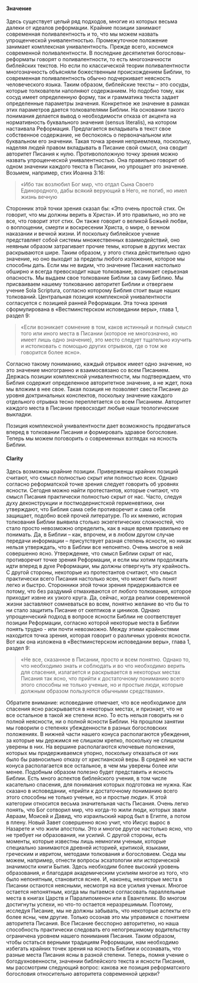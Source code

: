 #### Значение

Здесь существует целый ряд подходов, многие из которых весьма далеки от идеалов реформации. Крайние позиции занимают современная поливалентность и то, что мы можем назвать упрощенческой унивалентностью. Промежуточное положение занимает комплексная унивалентность. Прежде всего, коснемся современной поливалентности.
В последние десятилетия богословы-реформаты говорят о поливалентности, то есть многозначности библейских текстов. Но если по классической теории поливалентности многозначность объясняли божественным происхождением Библии, то современная поливалентность обычно подчеркивает неясность человеческого языка.
Таким образом, библейские тексты – это сосуды, которые толкователи наполняют содержанием. Но подобно тому, как сосуд имеет определенную форму, так и грамматика текста задает определенные параметры значения. Конкретное же значение в рамках этих параметров дается толкователями Библии. На основании такого понимания делается вывод о необходимости отказа от акцента на нормативность буквального значения (sensus literalis), на котором настаивала Реформация.
Предлагается вкладывать в текст свое собственное содержание, не беспокоясь о первоначальном или буквальном его значении. Такая точка зрения неприемлема, поскольку, наделяя людей правом вкладывать в Писание свой смысл, она сводит авторитет Писания к нулю.
Противоположную точку зрения можно назвать упрощенческой унивалентностью. Она правильно говорит об одном значении каждого текста в Писании, но упрощает это значение. Возьмем, например, стих Иоанна 3:16:

>  «Ибо так возлюбил Бог мир, что отдал Сына Своего Единородного, дабы всякий верующий в Него, не погиб, но имел жизнь вечную

Сторонник этой точки зрения сказал бы: «Это очень простой стих. Он говорит, что мы должны верить в Христа».
И это правильно, но это не все, что говорит этот стих. Он также говорит о великой Божьей любви, о воплощении, смерти и воскресении Христа, о мире, о вечном наказании и вечной жизни.
И поскольку библейское учение представляет собой системы множественных взаимодействий, оно неявным образом затрагивает прочие темы, которые в других местах раскрываются шире. Таким образом, у этого стиха действительно одно значение, но оно выходит за пределы любого изложения, которое мы способны дать. Если мы не видим, что значение Писания настолько обширно и всегда превосходит наше толкование, возникает серьезная опасность. Мы выдаем свое толкование Библии за саму Библию. Мы присваиваем нашему толкованию авторитет Библии и отвергаем учение Sola Scriptura, согласно которому Библия стоит выше наших толкований.
Центральная позиция комплексной унивалентности согласуется с позицией ранней Реформации. Эта точка зрения сформулирована в «Вестминстерском исповедании веры», глава 1, раздел 9:

> «Если возникает сомнение в том, каков истинный и полный смысл того или иного места в Писании (которое не многозначно, но имеет лишь одно значение), это место следует тщательно изучить и истолковать с помощью других отрывков, где о том же говорится более ясно».

Согласно такому пониманию, каждый отрывок имеет одно значение, но это значение многогранно и взаимосвязано со всем Писанием. Держась позиции комплексной унивалентности, мы подтверждаем, что Библия содержит определенное авторитетное значение, а не ждет, пока мы вложим в нее свое. Такая позиция не позволяет свести Писание до уровня доктринальных конспектов, поскольку значение каждого отдельного отрывка тесно переплетается со всем Писанием. Авторитет каждого места в Писании превосходит любые наши теологические выкладки.

Позиция комплексной унивалентности дает возможность продвигаться вперед в толковании Писания и формировать здравое богословие.
Теперь мы можем поговорить о современных взглядах на ясность Библии.

#### Clarity

Здесь возможны крайние позиции. Приверженцы крайних позиций считают, что смысл полностью скрыт или полностью ясен. Однако согласно реформатской точке зрения следует говорить об уровнях ясности.
Сегодня можно найти протестантов, которые считают, что смысл Писания практически полностью скрыт от нас. Часто, следуя духу деконструкции и постмодернистской герменевтики, они утверждают, что Библия сама себе противоречит и сама себя защищает, подобно всей прочей литературе. По их мнению, история толкования Библии выявила столько экзегетических сложностей, что стало просто невозможно определить, как в наше время правильно ее понимать.
Да, в Библии – как, впрочем, и в любом другом случае передачи информации – присутствует разная степень ясности, но никак нельзя утверждать, что в Библии все непонятно. Очень многое в ней совершенно ясно. Утверждение, что смысл Библии скрыт от нас, противоречит точке зрения Реформации, и если мы хотим продолжать идти вперед в духе Реформации, мы должны отвергнуть эту крайность.
С другой стороны, некоторые из протестантов считают, что смысл практически всего Писания настолько ясен, что может быть понят легко и быстро. Сторонники этой точки зрения придерживаются ее потому, что без раздумий отмахиваются от любого толкования, которое приходит извне их узкого круга. Да, сейчас, когда реалии современной жизни заставляют сомневаться во всем, понятно желание во что бы то ни стало защитить Писание от скептиков и циников. Однако упрощенческий подход в вопросе ясности Библии не соответствует позиции Реформации, согласно которой некоторые места в Библии понять трудно - или почти невозможно.
Между этими крайностями находится точка зрения, которая говорит о различных уровнях ясности. Вот как она изложена в «Вестминстерском исповедании веры», глава 1, раздел 9:

> «Не все, сказанное в Писании, просто и всем понятно. Однако то, что необходимо знать и соблюдать и во что необходимо верить для спасения, излагается и раскрывается в некоторых местах Писания так ясно, что прийти к достаточному пониманию всего этого способны не только ученые, но и простые люди, которые должным образом пользуются обычными средствами». 

Обратите внимание: исповедание отмечает, что все необходимое для спасения ясно раскрывается в некоторых местах, и признает, что не все остальное в такой же степени ясно. То есть нельзя говорить ни о полной неясности, ни о полной ясности Библии. На прошлом занятии мы говорили о степенях убежденности в разных богословских положениях. В нижней части нашего конуса располагаются убеждения, за которые мы держимся не слишком крепко, поскольку не слишком уверены в них. На вершине располагаются ключевые положения, которых мы придерживаемся упорно, поскольку отказаться от них было бы равносильно отказу от христианской веры. В средней же части конуса располагается все остальное, в чем мы уверены более или менее.
Подобным образом полезно будет представить и ясность Библии. Есть много аспектов библейского учения, в том числе касательно спасения, для понимания которых подготовка не нужна. Как сказано в исповедании, «прийти к достаточному пониманию всего этого способны не только ученые, но и простые люди». К этой категории относится весьма значительная часть Писания. Очень легко понять, что Бог сотворил мир, что когда-то жили люди, которых звали Авраам, Моисей и Давид, что израильский народ был в Египте, а потом в плену. Новый Завет совершенно ясно учит, что Иисус вырос в Назарете и что жили апостолы. Это и многое другое настолько ясно, что не требует ни образования, ни усилий.
С другой стороны, есть моменты, которые известны лишь немногим ученым, которые специально занимаются древней историей, критикой, языками, греческим и ивритом, методами толкования и богословием. Сюда мы можем, например, отнести вопросы эсхатологии или исторической значимости книги Бытия. Здесь необходим более высокий уровень образования, и благодаря академическим усилиям многое из того, что было непонятным, становится яснее.
И, наконец, некоторые места в Писании остаются неясными, несмотря на все усилия ученых. Многое остается непонятным, когда мы пытаемся согласовать параллельные места в книгах Царств и Паралипоменон или в Евангелиях. Во многом достигнуты успехи, но что-то остается неразрешимым.
Поэтому, исследуя Писание, мы не должны забывать, что некоторые аспекты его более ясны, чем другие. Только осознав это мы управимся с понятием авторитета Писания. Все Писание бесспорно авторитетно, но наша способность практически следовать его непогрешимому водительству ограничена уровнем нашего понимания Писания.
Таким образом, чтобы остаться верными традициям Реформации, нам необходимо избегать крайних точек зрения на ясность Библии и осознавать, что разные места Писания ясны в разной степени.
Теперь, помня учение о богодухновенности, значении библейского текста и ясности Писания, мы рассмотрим следующий вопрос: какова же позиция реформатского богословия относительно авторитета современной церкви?
